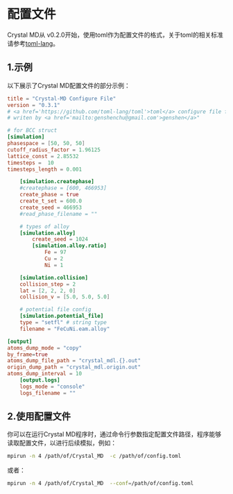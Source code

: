 # 配置文件

Crystal MD从 v0.2.0开始，使用toml作为配置文件的格式，关于toml的相关标准请参考[toml-lang](https://github.com/toml-lang/toml)。

## 1.示例
以下展示了Crystal MD配置文件的部分示例：
```toml
title = "Crystal-MD Configure File"
version = "0.3.1"
# <a href='https://github.com/toml-lang/toml'>toml</a> configure file for Crystal-MD application,
# writen by <a href='mailto:genshenchu@gmail.com'>genshen</a>"

# for BCC struct
[simulation]
phasespace = [50, 50, 50]
cutoff_radius_factor = 1.96125
lattice_const = 2.85532
timesteps =  10
timesteps_length = 0.001

    [simulation.createphase]
    #createphase = [600, 466953]
    create_phase = true
    create_t_set = 600.0
    create_seed = 466953
    #read_phase_filename = ""

    # types of alloy
    [simulation.alloy]
        create_seed = 1024
        [simulation.alloy.ratio]
            Fe = 97
            Cu = 2
            Ni = 1

    [simulation.collision]
    collision_step = 2
    lat = [2, 2, 2, 0]
    collision_v = [5.0, 5.0, 5.0]

    # potential file config
    [simulation.potential_file]
    type = "setfl" # string type
    filename = "FeCuNi.eam.alloy"

[output]
atoms_dump_mode = "copy"
by_frame=true
atoms_dump_file_path = "crystal_mdl.{}.out"
origin_dump_path = "crystal_mdl.origin.out"
atoms_dump_interval = 10
    [output.logs]
    logs_mode = "console"
    logs_filename = ""

```

## 2.使用配置文件
你可以在运行Crystal MD程序时，通过命令行参数指定配置文件路径，程序能够读取配置文件，以进行后续模拟，例如：

```bash
mpirun -n 4 /path/of/Crystal_MD  -c /path/of/config.toml
```
或者：

```bash
mpirun -n 4 /path/of/Crystal_MD  --conf=/path/of/config.toml
```
